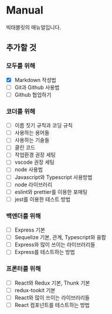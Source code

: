 # Manual
빅태블릿의 매뉴얼입니다.

## 추가할 것
### 모두를 위해
- [x] Markdown 작성법
- [ ] Git과 Github 사용법
- [ ] Github 협업하기

### 코더를 위해
- [ ] 이름 짓기 규칙과 코딩 규칙
- [ ] 사용하는 용어들
- [ ] 사용하는 기술들
- [ ] 클린 코드
- [ ] 작업환경 권장 세팅
- [ ] vscode 권장 세팅
- [ ] node 사용법
- [ ] Javascript와 Typescript 사용방법
- [ ] node 라이브러리
- [ ] eslint와 prettier를 이용한 포매팅
- [ ] jest를 이용한 테스트 방법

### 백엔더를 위해
- [ ] Express 기본
- [ ] Sequelize 기본, 관계, Typescript와 융합
- [ ] Express와 많이 쓰이는 라이브러리들
- [ ] Express를 테스트하는 방법

### 프론터를 위해
- [ ] React와 Redux 기본, Thunk 기본
- [ ] redux-tookit 기본
- [ ] React와 많이 쓰이는 라이브러리들
- [ ] React 컴포넌트를 테스트하는 방법
